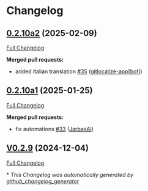 # Changelog

## [0.2.10a2](https://github.com/OpenVoiceOS/ovos-skill-local-media/tree/0.2.10a2) (2025-02-09)

[Full Changelog](https://github.com/OpenVoiceOS/ovos-skill-local-media/compare/0.2.10a1...0.2.10a2)

**Merged pull requests:**

- added italian translation [\#35](https://github.com/OpenVoiceOS/ovos-skill-local-media/pull/35) ([gitlocalize-app[bot]](https://github.com/apps/gitlocalize-app))

## [0.2.10a1](https://github.com/OpenVoiceOS/ovos-skill-local-media/tree/0.2.10a1) (2025-01-25)

[Full Changelog](https://github.com/OpenVoiceOS/ovos-skill-local-media/compare/V0.2.9...0.2.10a1)

**Merged pull requests:**

- fix automations [\#33](https://github.com/OpenVoiceOS/ovos-skill-local-media/pull/33) ([JarbasAl](https://github.com/JarbasAl))

## [V0.2.9](https://github.com/OpenVoiceOS/ovos-skill-local-media/tree/V0.2.9) (2024-12-04)

[Full Changelog](https://github.com/OpenVoiceOS/ovos-skill-local-media/compare/0.2.9...V0.2.9)



\* *This Changelog was automatically generated by [github_changelog_generator](https://github.com/github-changelog-generator/github-changelog-generator)*
